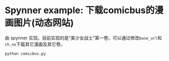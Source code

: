 # Spynner example: 下载comicbus的漫画图片(动态网站)

由 spynner 实现。目前实现的是“美少女战士”第一卷。可以通过修改`base_url`和`ch_no`下载其它漫画及其它卷。

```
python comicbus.py
```
